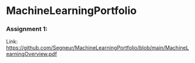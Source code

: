 # MachineLearningPortfolio

### Assignment 1:
Link: https://github.com/Segneur/MachineLearningPortfolio/blob/main/MachineLearningOverview.pdf

